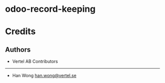 # odoo-record-keeping
# Credits
Authors
-------
* Vertel AB
Contributors
------------
* Han Wong <han.wong@vertel.se>